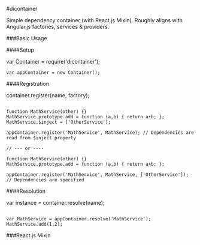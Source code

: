 #dicontainer

Simple dependency container (with React.js Mixin). Roughly aligns with Angular.js factories, services & providers.

###Basic Usage

####Setup

var Container = require('dicontainer');

```
var appContainer = new Container();
```

####Registration

container.register(name, factory);

```

function MathService(other) {}
MathService.prototype.add = function (a,b) { return a+b; };
MathService.$inject = ['OtherService']; 

appContainer.register('MathService', MathService); // Dependencies are read from $inject property

// --- or ----

function MathService(other) {}
MathService.prototype.add = function (a,b) { return a+b; };

appContainer.register('MathService', MathService, ['OtherService']); // Dependencies are specified

```

####Resolution

var instance = container.resolve(name);

```

var MathService = appContainer.resolve('MathService');
MathService.add(1,2);

```


###React.js Mixin